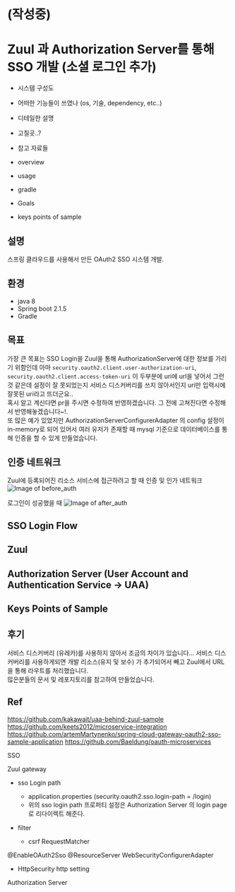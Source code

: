 
# (작성중)
# Zuul 과 Authorization Server를 통해 SSO 개발 (소셜 로그인 추가)
- 시스템 구성도
- 어떠한 기능들이 쓰였나 (os, 기술, dependency, etc..)
- 디테일한 설명
- 고칠곳..?
- 참고 자료들

- overview
- usage
- gradle
- Goals
- keys points of sample

## 설명
스프링 클라우드를 사용해서 만든 OAuth2 SSO 시스템 개발. 

## 환경
- java 8
- Spring boot 2.1.5
- Gradle


## 목표
가장 큰 목표는 SSO Login을 Zuul을 통해 AuthorizationServer에 대한 정보를 가리기 위함인데 아마 ```security.oauth2.client.user-authorization-uri```, ```security.oauth2.client.access-token-uri```   이 두부분에 uri에 url을 넣어서 그런것 같은데 설정이 잘 못되었는지 서비스 디스커버리를 쓰지 않아서인지 uri만 입력시에 잘못된 uri라고 뜨더군요..  
혹시 알고 계신다면 pr을 주시면 수정하여 반영하겠습니다. 그 전에 고쳐진다면 수정해서 반영해놓겠습니다~!.  
또 많은 예가 있었지만 AuthorizationServerConfigurerAdapter 의 config 설정이 in-memory로 되어 있어서 여러 유저가 존재할 때 mysql 기준으로 데이터베이스를 통해 인증을 할 수 있게 만들었습니다. 

## 인증 네트워크
Zuul에 등록되어진 리소스 서비스에 접근하려고 할 때 인증 및 인가 네트워크
![Image of before_auth](https://github.com/liquidjoo/spring-cloud-oauth2-sso-mk2/blob/master/request_auth_networkt.png)

로그인이 성공했을 때
![Image of after_auth](https://github.com/liquidjoo/spring-cloud-oauth2-sso-mk2/blob/master/after_login_network.png)

## SSO Login Flow


## Zuul


## Authorization Server (User Account and Authentication Service -> UAA)


## Keys Points of Sample


## 후기
서비스 디스커버리 (유레카)를 사용하지 않아서 조금의 차이가 있습니다... 서비스 디스커버리를 사용하게되면 개발 리소스(유지 및 보수) 가 추가되어서 빼고 Zuul에서 URL을 통해 라우트를 처리했습니다.  
많은분들의 문서 및 레포지토리를 참고하여 만들었습니다.


## Ref
https://github.com/kakawait/uaa-behind-zuul-sample
https://github.com/keets2012/microservice-integration
https://github.com/artemMartynenko/spring-cloud-gateway-oauth2-sso-sample-application
https://github.com/Baeldung/oauth-microservices

SSO

Zuul gateway
- sso Login path 
    - application.properties (security.oauth2.sso.login-path = /login)
    - 위의 sso login path 프로퍼티 설정은 Authorization Server 의 login page로 리다이렉트 해준다.
    
- filter
    - csrf RequestMatcher

@EnableOAuth2Sso
@ResourceServer
WebSecurityConfigurerAdapter
- HttpSecurity http setting


Authorization Server
